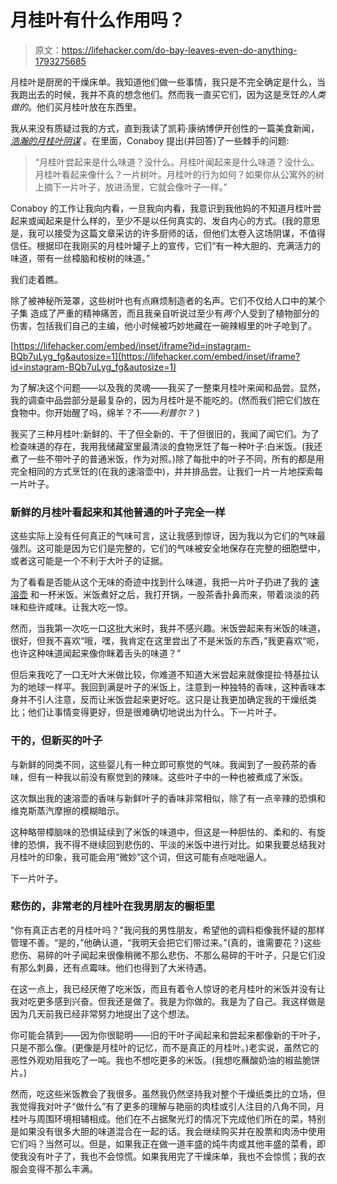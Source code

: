 # 月桂叶有什么作用吗？

> 原文：<https://lifehacker.com/do-bay-leaves-even-do-anything-1793275685>

月桂叶是厨房的干燥床单。我知道他们做一些事情，我只是不完全确定是什么，当我跑出去的时候，我并不真的想念他们。然而我一直买它们，因为这是烹饪*的人类做的*。他们买月桂叶放在东西里。



我从来没有质疑过我的方式，直到我读了凯莉·康纳博伊开创性的一篇美食新闻， [*浩瀚的月桂叶阴谋*](https://theawl.com/the-vast-bay-leaf-conspiracy-f9903ddbb520#.fd3jlrl6a) 。在里面，Conaboy 提出(并回答)了一些棘手的问题:

> “月桂叶尝起来是什么味道？没什么。月桂叶闻起来是什么味道？没什么。月桂叶看起来像什么？一片树叶。月桂叶的行为如何？如果你从公寓外的树上摘下一片叶子，放进汤里，它就会像叶子一样。”

Conaboy 的工作让我向内看，一旦我向内看，我意识到我他妈的不知道月桂叶尝起来或闻起来是什么样的，至少不是以任何真实的、发自内心的方式。(我的意思是，我可以接受为这篇文章采访的许多厨师的话，但他们太卷入这场阴谋，不值得信任。根据印在我刚买的月桂叶罐子上的宣传，它们“有一种大胆的、充满活力的味道，带有一丝樟脑和桉树的味道。”

我们走着瞧。

除了被神秘所笼罩，这些树叶也有点麻烦制造者的名声。它们不仅给人口中的某个子集 造成了严重的精神痛苦，而且我亲自听说过至少有*两个*人受到了植物部分的伤害，包括我们自己的主编，他小时候被巧妙地藏在一碗辣椒里的叶子呛到了。

 [https://lifehacker.com/embed/inset/iframe?id=instagram-BQb7uLyg_fg&autosize=1](https://lifehacker.com/embed/inset/iframe?id=instagram-BQb7uLyg_fg&autosize=1) 

为了解决这个问题——以及我的灵魂——我买了一整束月桂叶来闻和品尝。显然，我的调查中品尝部分是最复杂的，因为月桂叶是不能吃的。(然而我们把它们放在食物中。你开始醒了吗，绵羊？不——*利普尔？* )

我买了三种月桂叶:新鲜的、干了但全新的、干了但很旧的，我闻了闻它们。为了检查味道的存在，我用我储藏室里最清淡的食物烹饪了每一种叶子:白米饭。(我还煮了一些不带叶子的普通米饭，作为对照。)除了每批中的叶子不同，所有的都是用完全相同的方式烹饪的(在我的速溶壶中)，并并排品尝。让我们一片一片地探索每一片叶子。

### 新鲜的月桂叶看起来和其他普通的叶子完全一样

这些实际上没有任何真正的气味可言，这让我感到惊讶，因为我以为它们的气味最强烈。这可能是因为它们是完整的，它们的气味被安全地保存在完整的细胞壁中，或者这可能是一个不利于大叶子的证据。

为了看看是否能从这个无味的奇迹中找到什么味道，我把一片叶子扔进了我的 [速溶壶](http://skillet.lifehacker.com/the-first-seven-things-your-should-make-with-a-new-inst-1790730616) 和一杯米饭。米饭煮好之后，我打开锅，一股茶香扑鼻而来，带着淡淡的药味和些许咸味。让我大吃一惊。

然而，当我第一次吃一口这批大米时，我并不感兴趣。米饭尝起来有米饭的味道，很好，但我不喜欢“哦，嘿，我肯定在这里尝出了不是米饭的东西，”我更喜欢“呃，也许这种味道闻起来像你眯着舌头的味道？”

但后来我吃了一口无叶大米做比较，你难道不知道大米尝起来就像提拉·特基拉认为的地球一样平。我回到满是叶子的米饭上，注意到一种独特的香味，这种香味本身并不引人注意，反而让米饭尝起来更好吃。这只是让我更加确定我的干燥纸类比；他们让事情变得更好，但是很难确切地说出为什么。下一片叶子。

### 干的，但新买的叶子

与新鲜的同类不同，这些婴儿有一种立即可察觉的气味。我闻到了一股药茶的香味，但有一种我以前没有察觉到的辣味。这些叶子中的一种也被煮成了米饭。

这次飘出我的速溶壶的香味与新鲜叶子的香味非常相似，除了有一点辛辣的恐惧和维克斯蒸汽摩擦的模糊暗示。

这种略带樟脑味的恐惧延续到了米饭的味道中，但这是一种胆怯的、柔和的、有旋律的恐惧，我不得不继续回到悲伤的、平淡的米饭中进行对比。如果我要总结我对月桂叶的印象，我可能会用“微妙”这个词，但这可能有点咄咄逼人。

下一片叶子。

### 悲伤的，非常老的月桂叶在我男朋友的橱柜里

"你有真正古老的月桂叶吗？"我问我的男性朋友，希望他的调料柜像我怀疑的那样管理不善。“是的，”他确认道，“我明天会把它们带过来。”(真的，谁需要花？)这些悲伤、易碎的叶子闻起来很像稍微不那么悲伤、不那么易碎的干叶子，只是它们没有那么刺鼻，还有点霉味。他们也得到了大米待遇。

在这一点上，我已经厌倦了吃米饭，而且有着令人惊讶的老月桂叶的米饭并没有让我对吃更多感到兴奋。但我还是做了。我是为你做的。我是为了自己。我这样做是因为几天前我已经非常努力地提出了这个想法。

你可能会猜到——因为你很聪明——旧的干叶子闻起来和尝起来都像新的干叶子，只是不那么像。(更像是月桂叶的记忆，而不是真正的月桂叶。)老实说，虽然它的恶性外观劝阻我吃了一吨。我也不想吃更多的米饭。(我想吃蘸酸奶油的椒盐脆饼片。)

然而，吃这些米饭教会了我很多。虽然我仍然坚持我对整个干燥纸类比的立场，但我觉得我对叶子“做什么”有了更多的理解与艳丽的肉桂或引人注目的八角不同，月桂叶与周围环境相辅相成。他们在不占据聚光灯的情况下完成他们所在的菜，特别是如果没有很多大胆的味道混合在一起的话。我会继续购买并在股票和肉汤中使用它们吗？当然可以。但是，如果我正在做一道丰盛的炖牛肉或其他丰盛的菜肴，即使我没有叶子了，我也不会惊慌。如果我用完了干燥床单，我也不会惊慌；我的衣服会变得不那么丰满。